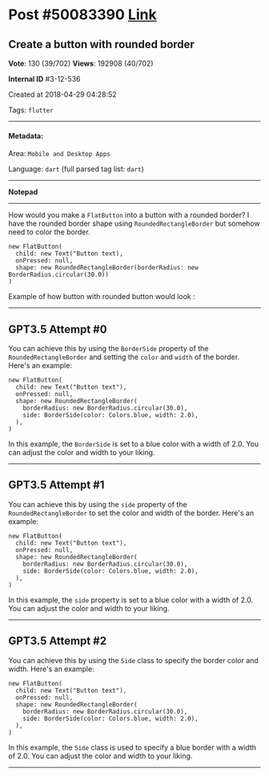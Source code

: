 
# Post \#50083390 [Link](https://stackoverflow.com/questions/50083390/)

## Create a button with rounded border

**Vote**: 130 (39/702) **Views**: 192908 (40/702) 

**Internal ID** \#3-12-536

Created at 2018-04-29 04:28:52

Tags: `flutter`

----------

#### Metadata:

Area: `Mobile and Desktop Apps`

Language: `dart` (full parsed tag list: `dart`)

----------

**Notepad**


----------

How would you make a `FlatButton` into a button with a rounded border? I have the rounded border shape using `RoundedRectangleBorder` but somehow need to color the border.

```
new FlatButton(
  child: new Text("Button text),
  onPressed: null,
  shape: new RoundedRectangleBorder(borderRadius: new BorderRadius.circular(30.0))
)
```


Example of how button with rounded button would look :  [](https://i.stack.imgur.com/GdvrF.png)


----------
        
## GPT3.5 Attempt \#0

You can achieve this by using the `BorderSide` property of the `RoundedRectangleBorder` and setting the `color` and `width` of the border. Here's an example:

```
new FlatButton(
  child: new Text("Button text"),
  onPressed: null,
  shape: new RoundedRectangleBorder(
    borderRadius: new BorderRadius.circular(30.0),
    side: BorderSide(color: Colors.blue, width: 2.0),
  ),
)
```

In this example, the `BorderSide` is set to a blue color with a width of 2.0. You can adjust the color and width to your liking.

--------

## GPT3.5 Attempt \#1

You can achieve this by using the `side` property of the `RoundedRectangleBorder` to set the color and width of the border. Here's an example:

```
new FlatButton(
  child: new Text("Button text"),
  onPressed: null,
  shape: new RoundedRectangleBorder(
    borderRadius: new BorderRadius.circular(30.0),
    side: BorderSide(color: Colors.blue, width: 2.0),
  ),
)
```

In this example, the `side` property is set to a blue color with a width of 2.0. You can adjust the color and width to your liking.

--------

## GPT3.5 Attempt \#2

You can achieve this by using the `Side` class to specify the border color and width. Here's an example:

```
new FlatButton(
  child: new Text("Button text"),
  onPressed: null,
  shape: new RoundedRectangleBorder(
    borderRadius: new BorderRadius.circular(30.0),
    side: BorderSide(color: Colors.blue, width: 2.0),
  ),
)
```

In this example, the `Side` class is used to specify a blue border with a width of 2.0. You can adjust the color and width to your liking.

--------
